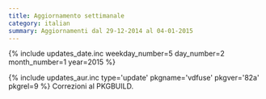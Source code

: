 ```yaml
---
title: Aggiornamento settimanale
category: italian
summary: Aggiornamenti dal 29-12-2014 al 04-01-2015
---
```


{% include updates_date.inc weekday_number=5 day_number=2 month_number=1 year=2015 %}

{% include updates_aur.inc type='update' pkgname='vdfuse' pkgver='82a' pkgrel=9 %}
Correzioni al PKGBUILD.
